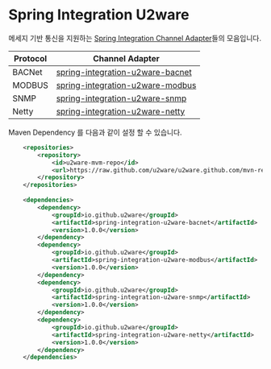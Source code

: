 Spring Integration U2ware
=================================================


메세지 기반 통신을 지원하는 [Spring Integration Channel Adapter](http://docs.spring.io/spring-integration/docs/4.2.0.RELEASE/reference/html/endpoint-summary.html)들의 모음입니다.

|Protocol|Channel Adapter |
|------|------|
|BACNet|[spring-integration-u2ware-bacnet](spring-integration-u2ware-bacnet/)|
|MODBUS|[spring-integration-u2ware-modbus](spring-integration-u2ware-modbus/)|
|SNMP  |[spring-integration-u2ware-snmp](spring-integration-u2ware-snmp/)|
|Netty |[spring-integration-u2ware-netty](spring-integration-u2ware-netty/)|

Maven Dependency 를 다음과 같이 설정 할 수 있습니다.

```xml
	<repositories>
	    <repository>
	        <id>u2ware-mvm-repo</id>
	        <url>https://raw.github.com/u2ware/u2ware.github.com/mvn-repo/</url>
	    </repository>
	</repositories>
	
	<dependencies>
		<dependency>
			<groupId>io.github.u2ware</groupId>
			<artifactId>spring-integration-u2ware-bacnet</artifactId>
			<version>1.0.0</version>
		</dependency>
		<dependency>
			<groupId>io.github.u2ware</groupId>
			<artifactId>spring-integration-u2ware-modbus</artifactId>
			<version>1.0.0</version>
		</dependency>
		<dependency>
			<groupId>io.github.u2ware</groupId>
			<artifactId>spring-integration-u2ware-snmp</artifactId>
			<version>1.0.0</version>
		</dependency>
		<dependency>
			<groupId>io.github.u2ware</groupId>
			<artifactId>spring-integration-u2ware-netty</artifactId>
			<version>1.0.0</version>
		</dependency>
	</dependencies>
```
